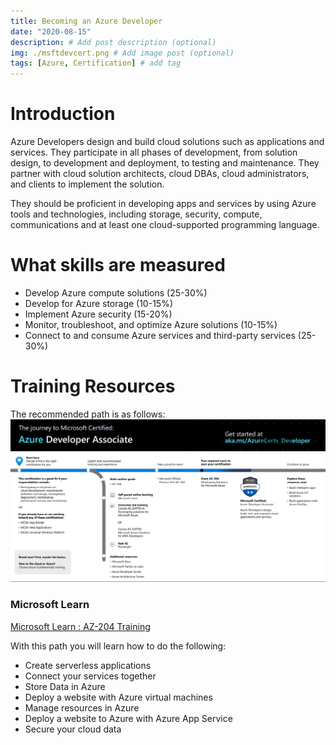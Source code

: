 ```yaml
---
title: Becoming an Azure Developer
date: "2020-08-15"
description: # Add post description (optional)
img: ./msftdevcert.png # Add image post (optional)
tags: [Azure, Certification] # add tag
---
```


# Introduction
Azure Developers design and build cloud solutions such as applications and services. They participate in all phases of development, from solution design, to development and deployment, to testing and maintenance. They partner with cloud solution architects, cloud DBAs, cloud administrators, and clients to implement the solution.

They should be proficient in developing apps and services by using Azure tools and technologies, including storage, security, compute, communications and at least one cloud-supported programming language.

# What skills are measured
- Develop Azure compute solutions (25-30%)
- Develop for Azure storage (10-15%)
- Implement Azure security (15-20%)
- Monitor, troubleshoot, and optimize Azure solutions (10-15%)
- Connect to and consume Azure services and third-party services (25-30%)

# Training Resources
The recommended path is as follows:
![azuredeveloperpath.jpg](azuredeveloperpath.jpg)

### Microsoft Learn
[Microsoft Learn : AZ-204 Training](https://docs.microsoft.com/en-us/learn/certifications/azure-developer?tab=tab-learning-paths#two-ways-to-prepare)

With this path you will learn how to do the following: 

- Create serverless applications
- Connect your services together
- Store Data in Azure
- Deploy a website with Azure virtual machines
- Manage resources in Azure
- Deploy a website to Azure with Azure App Service
- Secure your cloud data
